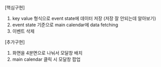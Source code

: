 [핵심구현]
1. key value 형식으로 event state에 데이터 저장 (저장 잘 안되는데 알아보기)
2. event state 기준으로 main calendar에 data fetching
3. 이벤트 삭제

[추가구현]
1. 화면을 4분면으로 나눠서 모달창 배치
2. main calendar 클릭 시 모달창 팝업
